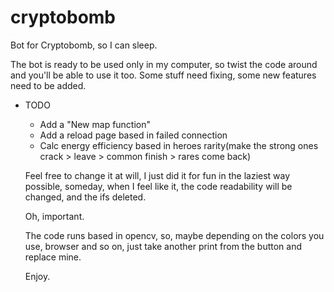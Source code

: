 # cryptobomb
Bot for Cryptobomb, so I can sleep.

The bot is ready to be used only in my computer, so twist the code around and you'll be able to use it too.
Some stuff need fixing, some new features need to be added.

- TODO
  - Add a "New map function"
  - Add a reload page based in failed connection
  - Calc energy efficiency based in heroes rarity(make the strong ones crack > leave > common finish > rares come back)
  
  Feel free to change it at will, I just did it for fun in the laziest way possible, someday, when I feel like it, the 
  code readability will be changed, and the ifs deleted. 
  
  Oh, important. 
  
  The code runs based in opencv, so, maybe depending on the colors you use, browser and so on, just take another print from the button and replace mine.
  
  Enjoy.
